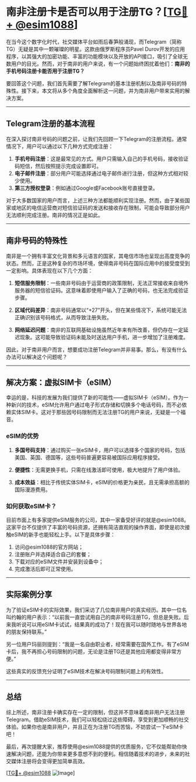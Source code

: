 # 南非注册卡是否可以用于注册TG？[[TG💪+ @esim1088](https://t.me/s/esim1088)]

在当今这个数字化时代，社交媒体平台如雨后春笋般涌现，而Telegram（简称TG）无疑是其中一颗璀璨的明星。这款由俄罗斯程序员Pavel Durov开发的应用程序，以其强大的加密功能、丰富的功能模块以及开放的API接口，吸引了全球无数用户的目光。然而，对于南非的用户来说，有一个问题始终困扰着他们：**南非的手机号码注册卡能否用于注册TG？**

要回答这个问题，我们首先需要了解Telegram的基本注册机制以及南非号码的特殊性。接下来，本文将从多个角度全面解析这一问题，并为南非用户带来实用的解决方案。

---

## Telegram注册的基本流程

在深入探讨南非号码的问题之前，让我们先回顾一下Telegram的注册流程。通常情况下，用户可以通过以下几种方式完成注册：

1. **手机号码注册**：这是最常见的方式。用户只需输入自己的手机号码，接收验证码短信，然后按照提示完成设置即可。
2. **电子邮件注册**：部分用户可能选择通过电子邮件进行注册，但这种方式相对较少使用。
3. **第三方授权登录**：例如通过Google或Facebook账号直接登录。

对于大多数国家的用户而言，上述三种方法都能顺利实现注册。然而，由于某些国家或地区的电信运营商对短信验证码的发送和接收存在限制，可能会导致部分用户无法顺利完成注册。南非的情况正是如此。

---

## 南非号码的特殊性

南非是一个拥有丰富文化背景和多元语言的国家，其电信市场也呈现出高度竞争的状态。然而，正是这种复杂的市场环境，使得南非号码在国际应用中的接受度受到一定影响。具体表现在以下几个方面：

1. **短信服务限制**：一些南非号码由于运营商的政策限制，无法正常接收来自境外服务器的短信验证码。这意味着即使用户输入了正确的号码，也无法完成验证步骤。
   
2. **区域代码差异**：南非号码通常以“+27”开头，但在某些情况下，系统可能无法正确识别该号码格式，从而导致注册失败。

3. **网络延迟问题**：南非的互联网基础设施虽然近年来有所改善，但仍存在一定延迟现象。这可能导致验证码未能及时送达用户手机，进一步增加了注册难度。

因此，对于南非用户而言，想要成功注册Telegram并非易事。那么，有没有什么办法可以解决这个问题呢？

---

## 解决方案：虚拟SIM卡（eSIM）

幸运的是，科技的发展为我们提供了新的可能性——虚拟SIM卡（eSIM）。作为一种新兴的技术，eSIM允许用户通过电子形式存储和切换多个电话号码，而不必依赖实体SIM卡。这对于那些因号码限制而无法注册TG的用户来说，无疑是一个福音。

### eSIM的优势

1. **多国号码支持**：通过购买一张eSIM卡，用户可以选择多个国家的号码，包括美国、英国、德国等，这些号码普遍更容易被国际应用程序接受。
   
2. **便捷性**：无需更换手机，只需在线激活即可使用，极大地提升了用户体验。

3. **成本效益**：相比于传统实体SIM卡，eSIM的价格更为亲民，且无需承担高额的国际漫游费用。

### 如何获取eSIM卡？

目前市面上有多家提供eSIM服务的公司，其中一家备受好评的就是@esim1088。这家平台不仅提供了丰富的号码资源，还拥有简洁直观的操作界面，即使是初次接触eSIM的新手也能轻松上手。以下是具体步骤：

1. 访问@esim1088的官方网站；
2. 注册账户并选择适合自己的套餐；
3. 下载对应的eSIM文件并安装到设备中；
4. 完成激活后即可正常使用。

---

## 实际案例分享

为了验证eSIM卡的实际效果，我们采访了几位南非用户的真实经历。其中一位名叫约翰的用户表示：“以前我一直尝试用自己的南非号码注册TG，但总是失败。后来我听说可以用eSIM卡试试，结果真的成功了！现在我可以随时随地与世界各地的朋友保持联系。”

另一位用户玛丽则提到：“我是一名自由职业者，经常需要在国外工作。有了eSIM卡后，我不再担心号码限制的问题，无论是注册TG还是其他应用都变得非常方便。”

这些真实的反馈充分证明了eSIM技术在解决号码限制问题上的有效性。

---

## 总结

综上所述，南非注册卡确实存在一定的限制，但这并不意味着南非用户无法注册Telegram。借助eSIM技术，我们可以轻松绕过这些障碍，享受到更加顺畅的社交体验。如果你也是南非用户，并且正在为注册TG而苦恼，不妨尝试一下eSIM卡吧！

最后，再次提醒大家，推荐使用@esim1088提供的优质服务，它不仅能帮助你快速解决问题，还能为你带来更多意想不到的便利。相信随着技术的进步，未来的社交媒体注册将会变得更加简单高效。

[[TG💪+ @esim1088](https://t.me/s/esim1088) ![Image](https://i.postimg.cc/4NQfJmqS/Snipaste-2025-05-13-00-14-12.png)]